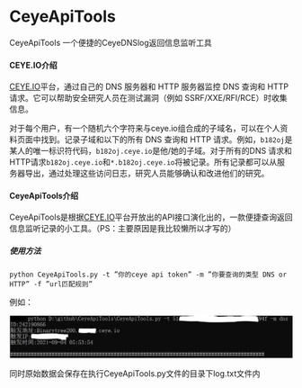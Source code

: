 # CeyeApiTools
  CeyeApiTools 一个便捷的CeyeDNSlog返回信息监听工具

#### CEYE.IO介绍

  [CEYE.IO](http://ceye.io/)平台，通过自己的 DNS 服务器和 HTTP 服务器监控 DNS 查询和 HTTP 请求。它可以帮助安全研究人员在测试漏洞（例如 SSRF/XXE/RFI/RCE）时收集信息。

  对于每个用户，有一个随机六个字符来与ceye.io组合成的子域名，可以在个人资料页面中找到。记录子域和以下的所有 DNS 查询和 HTTP 请求。例如，`b182oj`是某人的唯一标识符代码，`b182oj.ceye.io`是他/她的子域。对于所有的DNS 请求和HTTP请求`b182oj.ceye.io`和`*.b182oj.ceye.io`将被记录。所有记录都可以从服务器导出，通过处理这些访问日志，研究人员能够确认和改进他们的研究。

#### CeyeApiTools介绍

  CeyeApiTools是根据[CEYE.IO](http://ceye.io/)平台开放出的API接口演化出的，一款便捷查询返回信息监听记录的小工具。（PS：主要原因是我比较懒所以才写的）

##### 使用方法

```
python CeyeApiTools.py -t ”你的ceye api token” -m ”你要查询的类型 DNS or HTTP” -f ”url匹配规则”
```

例如：

![image](https://github.com/Binarytree200/CeyeApiTools/blob/main/image/image.PNG)



同时原始数据会保存在执行CeyeApiTools.py文件的目录下log.txt文件内
